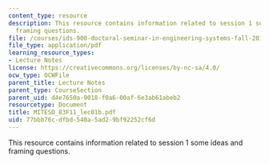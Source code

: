 ```yaml
---
content_type: resource
description: This resource contains information related to session 1 some ideas and
  framing questions.
file: /courses/ids-900-doctoral-seminar-in-engineering-systems-fall-2011/77bbb76cdfbd540a5ad29bf92252cf6d_MITESD_83F11_lec01b.pdf
file_type: application/pdf
learning_resource_types:
- Lecture Notes
license: https://creativecommons.org/licenses/by-nc-sa/4.0/
ocw_type: OCWFile
parent_title: Lecture Notes
parent_type: CourseSection
parent_uid: d4e7650a-9018-f0a6-00af-6e3ab61abeb2
resourcetype: Document
title: MITESD_83F11_lec01b.pdf
uid: 77bbb76c-dfbd-540a-5ad2-9bf92252cf6d
---
```

This resource contains information related to session 1 some ideas and framing questions.